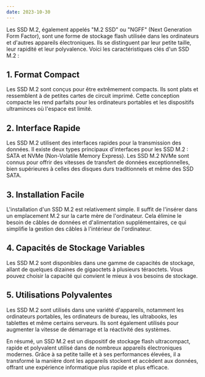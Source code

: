 ```yaml
---
date: 2023-10-30
---
```


Les SSD M.2, également appelés "M.2 SSD" ou "NGFF" (Next Generation Form Factor), sont une forme de stockage flash utilisée dans les ordinateurs et d'autres appareils électroniques. Ils se distinguent par leur petite taille, leur rapidité et leur polyvalence. Voici les caractéristiques clés d'un SSD M.2 :

## 1. Format Compact

Les SSD M.2 sont conçus pour être extrêmement compacts. Ils sont plats et ressemblent à de petites cartes de circuit imprimé. Cette conception compacte les rend parfaits pour les ordinateurs portables et les dispositifs ultraminces où l'espace est limité.

## 2. Interface Rapide

Les SSD M.2 utilisent des interfaces rapides pour la transmission des données. Il existe deux types principaux d'interfaces pour les SSD M.2 : SATA et NVMe (Non-Volatile Memory Express). Les SSD M.2 NVMe sont connus pour offrir des vitesses de transfert de données exceptionnelles, bien supérieures à celles des disques durs traditionnels et même des SSD SATA.

## 3. Installation Facile

L'installation d'un SSD M.2 est relativement simple. Il suffit de l'insérer dans un emplacement M.2 sur la carte mère de l'ordinateur. Cela élimine le besoin de câbles de données et d'alimentation supplémentaires, ce qui simplifie la gestion des câbles à l'intérieur de l'ordinateur.

## 4. Capacités de Stockage Variables

Les SSD M.2 sont disponibles dans une gamme de capacités de stockage, allant de quelques dizaines de gigaoctets à plusieurs téraoctets. Vous pouvez choisir la capacité qui convient le mieux à vos besoins de stockage.

## 5. Utilisations Polyvalentes

Les SSD M.2 sont utilisés dans une variété d'appareils, notamment les ordinateurs portables, les ordinateurs de bureau, les ultrabooks, les tablettes et même certains serveurs. Ils sont également utilisés pour augmenter la vitesse de démarrage et la réactivité des systèmes.

En résumé, un SSD M.2 est un dispositif de stockage flash ultracompact, rapide et polyvalent utilisé dans de nombreux appareils électroniques modernes. Grâce à sa petite taille et à ses performances élevées, il a transformé la manière dont les appareils stockent et accèdent aux données, offrant une expérience informatique plus rapide et plus efficace.
